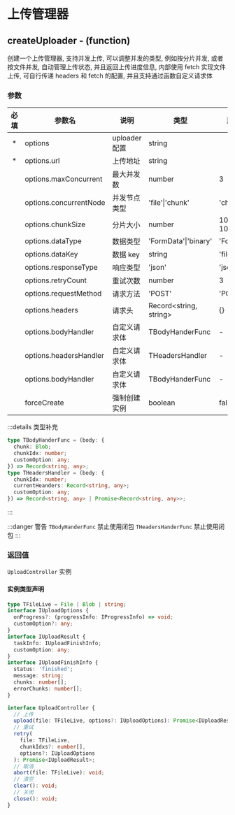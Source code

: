 # 上传管理器

## createUploader - (function)

创建一个上传管理器, 支持并发上传, 可以调整并发的类型, 例如按分片并发, 或者按文件并发, 自动管理上传状态, 并且返回上传进度信息, 内部使用 fetch 实现文件上传, 可自行传递 headers 和 fetch 的配置, 并且支持通过函数自定义请求体

### 参数

| 必填 | 参数名                 | 说明          | 类型                   | 默认值       |
| :--: | ---------------------- | ------------- | ---------------------- | ------------ |
|  \*  | options                | uploader 配置 | string                 |              |
|  \*  | options.url            | 上传地址      | string                 |              |
|      | options.maxConcurrent  | 最大并发数    | number                 | 3            |
|      | options.concurrentNode | 并发节点类型  | 'file'\|'chunk'        | 'chunk'      |
|      | options.chunkSize      | 分片大小      | number                 | 1024 \* 1024 |
|      | options.dataType       | 数据类型      | 'FormData'\|'binary'   | 'FormData'   |
|      | options.dataKey        | 数据 key      | string                 | 'file'       |
|      | options.responseType   | 响应类型      | 'json'                 | 'json'       |
|      | options.retryCount     | 重试次数      | number                 | 3            |
|      | options.requestMethod  | 请求方法      | 'POST'                 | 'POST'       |
|      | options.headers        | 请求头        | Record<string, string> | {}           |
|      | options.bodyHandler    | 自定义请求体  | TBodyHanderFunc        | -            |
|      | options.headersHandler | 自定义请求体  | THeadersHandler        | -            |
|      | options.bodyHandler    | 自定义请求体  | TBodyHanderFunc        | -            |
|      | forceCreate            | 强制创建实例  | boolean                | false        |

:::details 类型补充

```ts
type TBodyHanderFunc = (body: {
  chunk: Blob;
  chunkIdx: number;
  customOption: any;
}) => Record<string, any>;
type THeadersHandler = (body: {
  chunkIdx: number;
  currentHeanders: Record<string, any>;
  customOption: any;
}) => Record<string, any> | Promise<Record<string, any>>;
```

:::

:::danger 警告
`TBodyHanderFunc` 禁止使用闭包
`THeadersHanderFunc` 禁止使用闭包
:::

### 返回值

`UploadController` 实例

#### 实例类型声明

```ts
type TFileLive = File | Blob | string;
interface IUploadOptions {
  onProgress?: (progressInfo: IProgressInfo) => void;
  customOption?: any;
}
interface IUploadResult {
  taskInfo: IUploadFinishInfo;
  customOption: any;
}
interface IUploadFinishInfo {
  status: 'finished';
  message: string;
  chunks: number[];
  errorChunks: number[];
}

interface UploadController {
  // 上传
  upload(file: TFileLive, options?: IUploadOptions): Promise<IUploadResult>;
  // 重试
  retry(
    file: TFileLive,
    chunkIdxs?: number[],
    options?: IUploadOptions
  ): Promise<IUploadResult>;
  // 取消
  abort(file: TFileLive): void;
  // 清空
  clear(): void;
  // 关闭
  close(): void;
}
```
